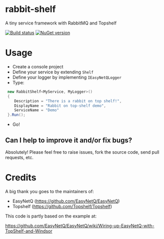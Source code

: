 # rabbit-shelf 
A tiny service framework with RabbitMQ and Topshelf

[![Build status](https://ci.appveyor.com/api/projects/status/wg46aoqycv3h7qvi?svg=true)](https://ci.appveyor.com/project/cemremengu/rabbit-shelf)
[![NuGet version](https://img.shields.io/nuget/v/RabbitShelf.svg?style=flat)](https://www.nuget.org/packages/RabbitShelf)


# Usage
- Create a console project
- Define your service by extending `Shelf`
- Define your logger by implementing `IEasyNetQLogger`
- Type:
```cs
 new RabbitShelf<MyService, MyLogger>()
 {
    Description = "There is a rabbit on top shelf!", 
    DisplayName = "Rabbit on top-shelf demo", 
    ServiceName = "Demo"
 }.Run();
```
- Go!

## Can I help to improve it and/or fix bugs? ##

Absolutely! Please feel free to raise issues, fork the source code, send pull requests, etc.

# Credits

A big thank you goes to the maintainers of:

- EasyNetQ (https://github.com/EasyNetQ/EasyNetQ)
- Topshelf (https://github.com/Topshelf/Topshelf)

This code is partly based on the example at:

https://github.com/EasyNetQ/EasyNetQ/wiki/Wiring-up-EasyNetQ-with-TopShelf-and-Windsor